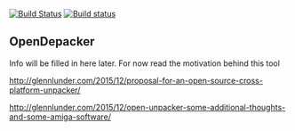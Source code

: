[![Build Status](https://travis-ci.org/emoon/open_depacker.svg)](https://travis-ci.org/emoon/open_depacker)
[![Build status](https://ci.appveyor.com/api/projects/status/3l0nevvylstr9avq?svg=true)](https://ci.appveyor.com/project/emoon/open_depacker)

OpenDepacker
------------

Info will be filled in here later. For now read the motivation behind this tool

http://glennlunder.com/2015/12/proposal-for-an-open-source-cross-platform-unpacker/

http://glennlunder.com/2015/12/open-unpacker-some-additional-thoughts-and-some-amiga-software/



